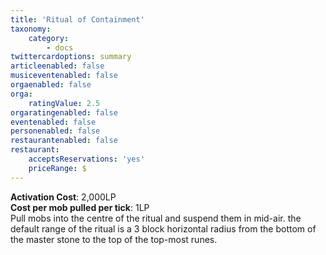 ```yaml
---
title: 'Ritual of Containment​'
taxonomy:
    category:
        - docs
twittercardoptions: summary
articleenabled: false
musiceventenabled: false
orgaenabled: false
orga:
    ratingValue: 2.5
orgaratingenabled: false
eventenabled: false
personenabled: false
restaurantenabled: false
restaurant:
    acceptsReservations: 'yes'
    priceRange: $
---
```


**Activation Cost**: 2,000LP  
**Cost per mob pulled per tick**: 1LP  
Pull mobs into the centre of the ritual and suspend them in mid-air. the default range of the ritual is a 3 block horizontal radius from the bottom of the master stone to the top of the top-most runes. 


